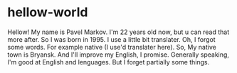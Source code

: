 # hellow-world
Hellow! My name is Pavel Markov. I'm 22 years old now, but u can read that more after. So I was born in 1995. I use a little bit translater. Oh, I forgot some words. For example native (I use'd translater here). So, My native town is Bryansk. And I'll improve my English, I promise. Generally speaking, I'm good at English and lenguages. But I forget partially some things.
